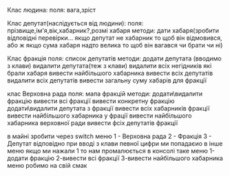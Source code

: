 Клас людина:
  поля:
    вага,зріст
    
Клас депутат(наслідується від людини):
  поля:
    прізвище,ім'я,вік,хабарник?,розмі хабаря
  методи:
    дати хабаря(зробити відповідні перевірки...
      якщо депутат не хабарник то щоб він відмовився,
      або ж якщо сума хабаря надто велика то щоб він вагався
      чи брати чи ні)
      
Клас фракція
  поля:
    список депутатів
  методи:
    додати депутата (вводимо з клави)
    видалити депутата(теж з клави)
    видалити всіх негідників які брали хабаря
    вивести найбільшого хабарника
    вивести всіх депутатів
    видалити всіх депутатів
    вивести загальну суму хабарів для фракції
    
клас Верховна рада
  поля:
    мапа фракцій
  методи:
    додати\видалити фракцію
    вивести всі фракції
    вивести конкретну фракцію
    додати\видалити депутата з фракції
    вивести всіх хабарників фракції
    вивести найбільшого хабарника у фрації
    вивести найбільшого хабарника верховної ради
    вивести фсіх депутатів фракції  


в майні зробити через switch меню
  1 - Верховна рада
  2 - Фракція
  3 - Депутат
відповідно при вводі з клави певної цифри ми попадаєио в інше меню
  якщо ми нажали 1 то нам промалюється в консолі таке меню
  1-додати фракцію
  2-вивести всі фракції
  3-вивести найбільшого хабарника
меню робимо на свій смак